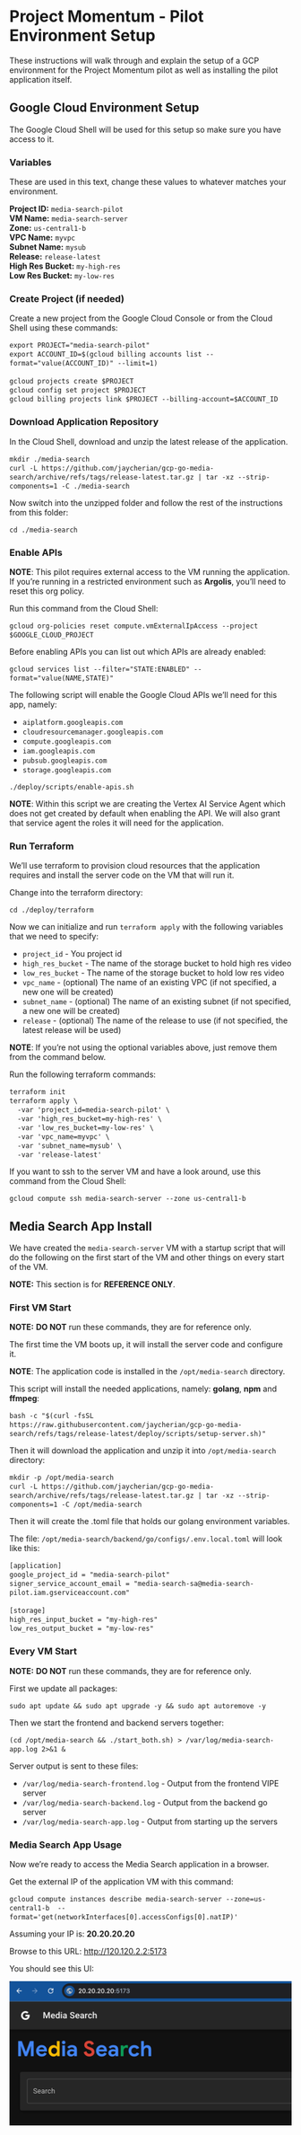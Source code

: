 # Project Momentum \- Pilot Environment Setup

These instructions will walk through and explain the setup of a GCP environment for the Project Momentum pilot as well as installing the pilot application itself.

## Google Cloud Environment Setup

The Google Cloud Shell will be used for this setup so make sure you have access to it.

### Variables 

These are used in this text, change these values to whatever matches your environment.

**Project ID:** `media-search-pilot`  
**VM Name:** `media-search-server`  
**Zone:** `us-central1-b`  
**VPC Name:** `myvpc`  
**Subnet Name:** `mysub`  
**Release:** `release-latest`   
**High Res Bucket:** `my-high-res`   
**Low Res Bucket:** `my-low-res`

### Create Project (if needed)

Create a new project from the Google Cloud Console or from the Cloud Shell using these commands:

```
export PROJECT="media-search-pilot"
export ACCOUNT_ID=$(gcloud billing accounts list --format="value(ACCOUNT_ID)" --limit=1)

gcloud projects create $PROJECT
gcloud config set project $PROJECT
gcloud billing projects link $PROJECT --billing-account=$ACCOUNT_ID
```

### Download Application Repository

In the Cloud Shell, download and unzip the latest release of the application. 

```
mkdir ./media-search
curl -L https://github.com/jaycherian/gcp-go-media-search/archive/refs/tags/release-latest.tar.gz | tar -xz --strip-components=1 -C ./media-search
```

Now switch into the unzipped folder and follow the rest of the instructions from this folder:

```
cd ./media-search
```

### Enable APIs

**NOTE**: This pilot requires external access to the VM running the application. If you’re running in a restricted environment such as **Argolis**, you’ll need to reset this org policy.

Run this command from the Cloud Shell:

```
gcloud org-policies reset compute.vmExternalIpAccess --project $GOOGLE_CLOUD_PROJECT
```

Before enabling APIs you can list out which APIs are already enabled:

```
gcloud services list --filter="STATE:ENABLED" --format="value(NAME,STATE)"
```

The following script will enable the Google Cloud APIs we’ll need for this app, namely:

- `aiplatform.googleapis.com`  
- `cloudresourcemanager.googleapis.com`  
- `compute.googleapis.com`  
- `iam.googleapis.com`  
- `pubsub.googleapis.com`  
- `storage.googleapis.com`

```
./deploy/scripts/enable-apis.sh
```

**NOTE**: Within this script we are creating the Vertex AI Service Agent which does not get created by default when enabling the API. We will also grant that service agent the roles it will need for the application.

### Run Terraform

We’ll use terraform to provision cloud resources that the application requires and install the server code on the VM that will run it.

Change into the terraform directory:

```
cd ./deploy/terraform
```

Now we can initialize and run `terraform apply` with the following variables that we need to specify:

- `project_id` \- You project id  
- `high_res_bucket` \- The name of the storage bucket to hold high res video  
- `low_res_bucket` \- The name of the storage bucket to hold low res video  
- `vpc_name` \- (optional) The name of an existing VPC (if not specified, a new one will be created)  
- `subnet_name` \- (optional) The name of an existing subnet (if not specified, a new one will be created)  
- `release` \- (optional) The name of the release to use (if not specified, the latest release will be used)

**NOTE**: If you’re not using the optional variables above, just remove them from the command below.

Run the following terraform commands:

```
terraform init
terraform apply \
  -var 'project_id=media-search-pilot' \
  -var 'high_res_bucket=my-high-res' \
  -var 'low_res_bucket=my-low-res' \
  -var 'vpc_name=myvpc' \
  -var 'subnet_name=mysub' \
  -var 'release-latest'
```

If you want to ssh to the server VM and have a look around, use this command from the Cloud Shell:

```
gcloud compute ssh media-search-server --zone us-central1-b
```

## Media Search App Install

We have created the `media-search-server` VM with a startup script that will do the following on the first start of the VM and other things on every start of the VM.

**NOTE:** This section is for **REFERENCE ONLY**.

### First VM Start

**NOTE:** **DO NOT** run these commands, they are for reference only.

The first time the VM boots up, it will install the server code and configure it.

**NOTE**: The application code is installed in the `/opt/media-search` directory.

This script will install the needed applications, namely: **golang**, **npm** and **ffmpeg**:

```
bash -c "$(curl -fsSL https://raw.githubusercontent.com/jaycherian/gcp-go-media-search/refs/tags/release-latest/deploy/scripts/setup-server.sh)"
```

Then it will download the application and unzip it into `/opt/media-search` directory:

```
mkdir -p /opt/media-search
curl -L https://github.com/jaycherian/gcp-go-media-search/archive/refs/tags/release-latest.tar.gz | tar -xz --strip-components=1 -C /opt/media-search

```

Then it will create the .toml file that holds our golang environment variables. 

The file: `/opt/media-search/backend/go/configs/.env.local.toml` will look like this: 

```
[application]
google_project_id = "media-search-pilot"
signer_service_account_email = "media-search-sa@media-search-pilot.iam.gserviceaccount.com"

[storage]
high_res_input_bucket = "my-high-res"
low_res_output_bucket = "my-low-res"
```

### Every VM Start

**NOTE:** **DO NOT** run these commands, they are for reference only.

First we update all packages:

```
sudo apt update && sudo apt upgrade -y && sudo apt autoremove -y
```

Then we start the frontend and backend servers together:

```
(cd /opt/media-search && ./start_both.sh) > /var/log/media-search-app.log 2>&1 &
```

Server output is sent to these files:

- `/var/log/media-search-frontend.log` \- Output from the frontend VIPE server  
- `/var/log/media-search-backend.log` \- Output from the backend go server  
- `/var/log/media-search-app.log` \- Output from starting up the servers

### Media Search App Usage

Now we’re ready to access the Media Search application in a browser.

Get the external IP of the application VM with this command:

```
gcloud compute instances describe media-search-server --zone=us-central1-b  --format='get(networkInterfaces[0].accessConfigs[0].natIP)'
```

Assuming your IP is: **20.20.20.20**

Browse to this URL: <http://120.120.2.2:5173>

You should see this UI:

![Media Search UI](./images/media-search-ui.png)

